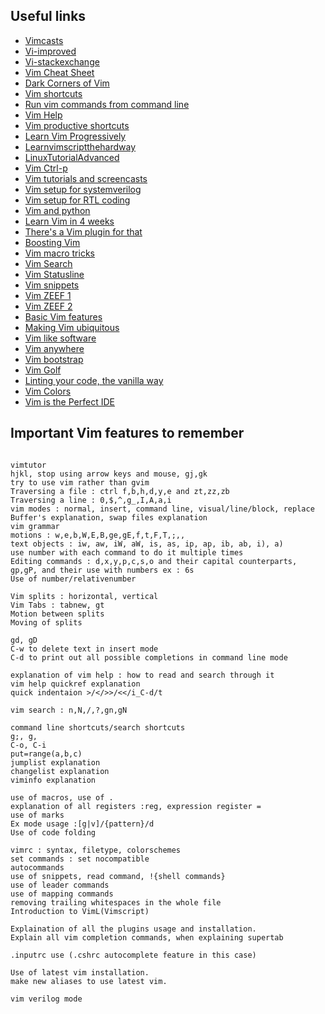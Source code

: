 ## Useful links

  - [Vimcasts](http://vimcasts.org/)
  - [Vi-improved](https://www.vi-improved.org/)
  - [Vi-stackexchange](https://vi.stackexchange.com/)
  - [Vim Cheat Sheet](https://www.catswhocode.com/blog/vim-cheat-sheet-for-2016)
  - [Dark Corners of Vim](https://stackoverflow.com/questions/726894/what-are-the-dark-corners-of-vim-your-mom-never-told-you-about)
  - [Vim shortcuts](https://www.cs.swarthmore.edu/help/vim/home.html)
  - [Run vim commands from command line](https://stackoverflow.com/questions/23235112/how-to-run-a-series-of-vim-commands-from-command-prompt)
  - [Vim Help](http://vimhelp.appspot.com/)
  - [Vim productive shortcuts](https://stackoverflow.com/questions/1218390/what-is-your-most-productive-shortcut-with-vim/1220118)
  - [Learn Vim Progressively](http://yannesposito.com/Scratch/en/blog/Learn-Vim-Progressively/)
  - [Learnvimscriptthehardway](http://learnvimscriptthehardway.stevelosh.com/)
  - [LinuxTutorialAdvanced](http://www.yolinux.com/TUTORIALS/LinuxTutorialAdvanced_vi.html)
  - [Vim Ctrl-p](https://blog.mikecordell.com/2015/01/27/better-fuzzy-search-with-ctrl-p-in-vim.html)
  - [Vim tutorials and screencasts](https://code.tutsplus.com/articles/25-vim-tutorials-screencasts-and-resources--net-14631)
  - [Vim setup for systemverilog](http://blog.edmondcote.com/2011/05/vim-setup-for-systemverilog.html)
  - [Vim setup for RTL coding](http://newbilityvery.github.io/2016/07/08/vim-env-for-rtl-coding/)
  - [Vim and python](https://realpython.com/vim-and-python-a-match-made-in-heaven/)
  - [Learn Vim in 4 weeks](https://medium.com/actualize-network/how-to-learn-vim-a-four-week-plan-cd8b376a9b85)
  - [There's a Vim plugin for that](https://blog.carbonfive.com/2011/10/18/theres-a-vim-plugin-for-that-fuzzy-finder/)
  - [Boosting Vim](https://nvie.com/posts/how-i-boosted-my-vim/)
  - [Vim macro tricks](https://hillelwayne.com/post/vim-macro-trickz/)
  - [Vim Search](http://web-techno.net/vim-search/)
  - [Vim Statusline](https://hackernoon.com/the-last-statusline-for-vim-a613048959b2)
  - [Vim snippets](https://brigade.engineering/sharpen-your-vim-with-snippets-767b693886db)
  - [Vim ZEEF 1](https://vim.zeef.com/andrew.krawchyk)
  - [Vim ZEEF 2](https://vim.zeef.com/patrick.schanen)
  - [Basic Vim features](https://medium.freecodecamp.org/learn-linux-vim-basic-features-19134461ab85)
  - [Making Vim ubiquitous](http://www.stackprinter.com/export?service=stackoverflow&question=826208&printer=false&linktohome=true)
  - [Vim like software](https://xaizek.github.io/2016-08-13/big-list-of-vim-like-software/)
  - [Vim anywhere](https://snippets.martinwagner.co/2018-03-04/vim-anywhere)
  - [Vim bootstrap](https://vim-bootstrap.com/)
  - [Vim Golf](http://vimgolf.com/)
  - [Linting your code, the vanilla way](https://gist.github.com/romainl/ce55ce6fdc1659c5fbc0f4224fd6ad29)
  - [Vim Colors](http://vimcolors.com/)
  - [Vim is the Perfect IDE](https://hackernoon.com/vim-is-the-perfect-ide-c226d7ed6d88)

## Important Vim features to remember

```

vimtutor
hjkl, stop using arrow keys and mouse, gj,gk
try to use vim rather than gvim
Traversing a file : ctrl f,b,h,d,y,e and zt,zz,zb
Traversing a line : 0,$,^,g_,I,A,a,i
vim modes : normal, insert, command line, visual/line/block, replace
Buffer's explanation, swap files explanation
vim grammar
motions : w,e,b,W,E,B,ge,gE,f,t,F,T,;,,
text objects : iw, aw, iW, aW, is, as, ip, ap, ib, ab, i), a)
use number with each command to do it multiple times
Editing commands : d,x,y,p,c,s,o and their capital counterparts, gp,gP, and their use with numbers ex : 6s
Use of number/relativenumber

Vim splits : horizontal, vertical
Vim Tabs : tabnew, gt
Motion between splits
Moving of splits

gd, gD
C-w to delete text in insert mode
C-d to print out all possible completions in command line mode

explanation of vim help : how to read and search through it
vim help quickref explanation
quick indentaion >/</>>/<</i_C-d/t

vim search : n,N,/,?,gn,gN

command line shortcuts/search shortcuts
g;, g,
C-o, C-i
put=range(a,b,c)
jumplist explanation
changelist explanation
viminfo explanation

use of macros, use of .
explanation of all registers :reg, expression register =
use of marks
Ex mode usage :[g|v]/{pattern}/d
Use of code folding

vimrc : syntax, filetype, colorschemes
set commands : set nocompatible
autocommands
use of snippets, read command, !{shell commands}
use of leader commands
use of mapping commands
removing trailing whitespaces in the whole file
Introduction to VimL(Vimscript)

Explaination of all the plugins usage and installation.
Explain all vim completion commands, when explaining supertab

.inputrc use (.cshrc autocomplete feature in this case)

Use of latest vim installation.
make new aliases to use latest vim.

vim verilog mode

```
